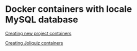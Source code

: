 # Docker containers with locale MySQL database

[Creating new project containers](project/README.md)

[Creating Joliquiz containers](joliquiz/README.md)

